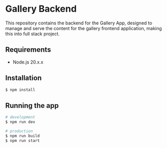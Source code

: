 # Gallery Backend

This repository contains the backend for the Gallery App, designed to manage and serve the content for the gallery frontend application, making this into full stack project.

## Requirements

- Node.js 20.x.x

## Installation

```bash
$ npm install
```

## Running the app

```bash
# development
$ npm run dev

# production
$ npm run build
$ npm run start
```
